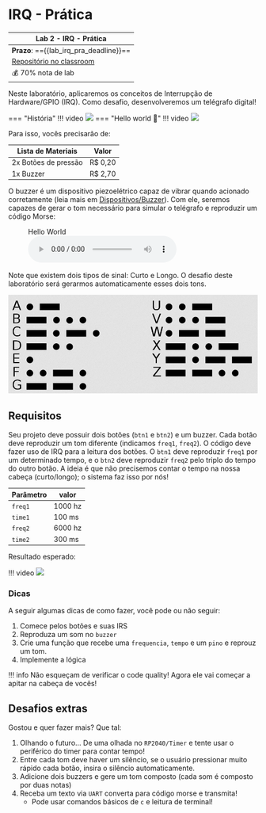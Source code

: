 # IRQ - Prática

| Lab 2 - IRQ - Prática                                 |
|-------------------------------------------------------|
| **Prazo**: =={{lab_irq_pra_deadline}}==               |
| [Repositório no classroom]({{lab_irq_pra_classroom}}) |
| 💰 70% nota de lab                                    |

Neste laboratório, aplicaremos os conceitos de Interrupção de Hardware/GPIO (IRQ). Como desafio, desenvolveremos um telégrafo digital!

=== "História"
    !!! video
        ![](https://www.youtube.com/watch?v=hIN1wH4iYdg)
=== "Hello world 🤣"
    !!! video
        ![](https://www.youtube.com/watch?v=L6gxfX4GrbI)

Para isso, vocês precisarão de:

| Lista de Materiais   | Valor   |
|----------------------|---------|
| 2x Botões de pressão | R$ 0,20 |
| 1x Buzzer            | R$ 2,70 |

O buzzer é um dispositivo piezoelétrico capaz de vibrar quando acionado corretamente (leia mais em [Dispositivos/Buzzer](/site/dispositivos/buzzer)). Com ele, seremos capazes de gerar o tom necessário para simular o telégrafo e reproduzir um código Morse:

<figure>
    <figcaption>Hello World</figcaption>
    <audio
        controls
        src="/labs/imgs/lab_irq_pra_morse.wav">
            Seu navegador não suporta o elemento
            <code>audio</code>.
    </audio>
</figure>

Note que existem dois tipos de sinal: Curto e Longo. O desafio deste laboratório será gerarmos automaticamente esses dois tons.

![](imgs/lab-irq-pra-morse.png)

## Requisitos

Seu projeto deve possuir dois botões (`btn1` e `btn2`) e um buzzer. Cada botão deve reproduzir um tom diferente (indicamos `freq1`, `freq2`). O código deve fazer uso de IRQ para a leitura dos botões. O `btn1` deve reproduzir `freq1` por um determinado tempo, e o `btn2` deve reproduzir `freq2` pelo triplo do tempo do outro botão. A ideia é que não precisemos contar o tempo na nossa cabeça (curto/longo); o sistema faz isso por nós!

| Parâmetro | valor   |
|-----------|---------|
| `freq1`   | 1000 hz |
| `time1`   | 100 ms  |
| `freq2`   | 6000 hz |
| `time2`   | 300 ms  |

Resultado esperado:

!!! video
    ![](https://www.youtube.com/watch?v=sH9y-UITTTo)

### Dicas

A seguir algumas dicas de como fazer, você pode ou não seguir:

1. Comece pelos botões e suas IRS
1. Reproduza um som no `buzzer`
1. Crie uma função que recebe uma `frequencia`, `tempo` e um `pino` e reprouz um tom.
1. Implemente a lógica

!!! info
    Não esqueçam de verificar o code quality! Agora ele vai começar a apitar na cabeça de vocês!

## Desafios extras

Gostou e quer fazer mais? Que tal:

1. Olhando o futuro... De uma olhada no `RP2040/Timer` e tente usar o periférico do timer para contar tempo!
1. Entre cada tom deve haver um silêncio, se o usuário pressionar muito rápido cada botão, insira o silêncio automaticamente.
1. Adicione dois buzzers e gere um tom composto (cada som é composto por duas notas)
1. Receba um texto via `UART` converta para código morse e transmita!
   - Pode usar comandos básicos de `c` e leitura de terminal!
